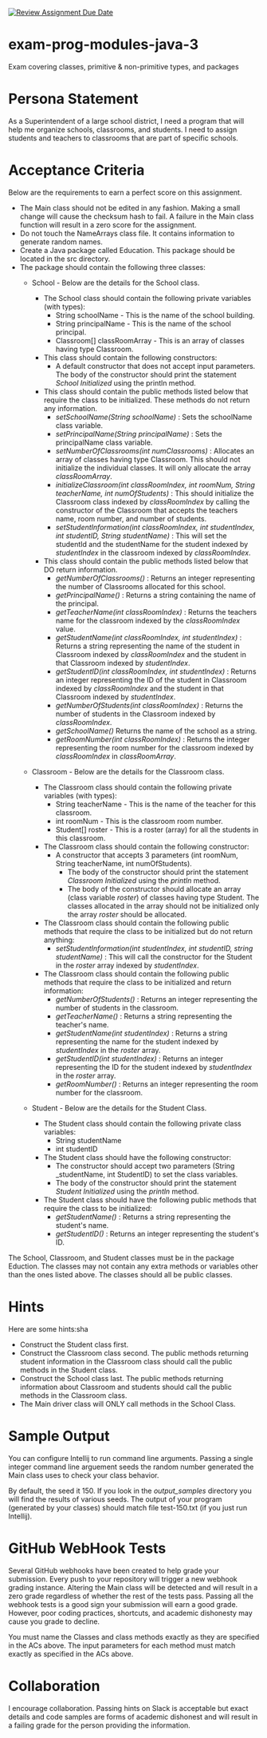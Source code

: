 [![Review Assignment Due Date](https://classroom.github.com/assets/deadline-readme-button-24ddc0f5d75046c5622901739e7c5dd533143b0c8e959d652212380cedb1ea36.svg)](https://classroom.github.com/a/5a7thD2u)
# exam-prog-modules-java-3
Exam covering classes, primitive &amp; non-primitive types, and packages

# Persona Statement
As a Superintendent of a large school district, I need a program that will help me organize schools, classrooms, and students.  I need to assign students and teachers to classrooms that are part of specific schools.  
# Acceptance Criteria
Below are the requirements to earn a perfect score on this assignment.
* The Main class should not be edited in any fashion.  Making a small change will cause the checksum hash to fail. A failure in the Main class function will result in a zero score for the assignment.
* Do not touch the NameArrays class file.  It contains information to generate random names.
* Create a Java package called Education. This package should be located in the src directory.
* The package should contain the following three classes:
  * School - Below are the details for the School class.
    * The School class should contain the following private variables (with types):
      * String schoolName - This is the name of the school building.
      * String principalName - This is the name of the school principal.
      * Classroom[] classRoomArray - This is an array of classes having type Classroom.
    * This class should contain the following constructors:
      * A default constructor that does not accept input parameters.  The body of the constructor should print the statement _School Initialized_ using the println method.
    * This class should contain the  public methods listed below that require the class to be initialized.  These methods do not return any information.
      * _setSchoolName(String schoolName)_ : Sets the schoolName class variable.
      * _setPrincipalName(String principalName)_ : Sets the principalName class variable.
      * _setNumberOfClassrooms(int numClassrooms)_ : Allocates an array of classes having type Classroom.  This should not initialize the individual classes. It will only allocate the array _classRoomArray_.
      * _initializeClassroom(int classRoomIndex, int roomNum, String teacherName, int numOfStudents)_ : This should initialize the Classroom class indexed by _classRoomIndex_ by calling the constructor of the Classroom that accepts the teachers name, room number, and number of students.
      * _setStudentInformation(int classRoomIndex, int studentIndex, int studentID, String studentName)_ : This will set the studentId and the studentName for the student indexed by _studentIndex_ in the classroom indexed by _classRoomIndex_. 
    * This class should contain the public methods listed below that DO return information.
      * _getNumberOfClassrooms()_ : Returns an integer representing the number of Classrooms allocated for this school.
      * _getPrincipalName()_ : Returns a string containing the name of the principal.
      * _getTeacherName(int classRoomIndex)_ : Returns the teachers name for the classroom indexed by the _classRoomIndex_ value.
      * _getStudentName(int classRoomIndex, int studentIndex)_ : Returns a string representing the name of the student in Classroom indexed by _classRoomIndex_ and the student in that Classroom indexed by _studentIndex_.
      * _getStudentID(int classRoomIndex, int studentIndex)_ : Returns an integer representing the ID of the student in Classroom indexed by _classRoomIndex_ and the student in that Classroom indexed by _studentIndex_.
      * _getNumberOfStudents(int classRoomIndex)_ : Returns the number of students in the Classroom indexed by _classRoomIndex_.
      * _getSchoolName()_ Returns the name of the school as a string.
      * _getRoomNumber(int classRoomIndex)_ : Returns the integer representing the room number for the classroom indexed by _classRoomIndex_ in _classRoomArray_.
  * Classroom - Below are the details for the Classroom class.
    * The Classroom class should contain the following private variables (with types):
      * String teacherName - This is the name of the teacher for this classroom.
      * int roomNum - This is the classroom room number.
      * Student[] roster - This is a roster (array) for all the students in this classroom.
    * The Classroom class should contain the following constructor:
      * A constructor that accepts 3 parameters (int roomNum, String teacherName, int numOfStudents). 
        * The body of the constructor should print the statement _Classroom Initialized_ using the _println_ method.
        * The body of the constructor should allocate an array (class variable _roster_) of classes having type Student. The classes allocated in the array should not be initialized only the array _roster_ should be allocated.
    * The Classroom class should contain the following public methods that require the class to be initialized but do not return anything:
      * _setStudentInformation(int studentIndex, int studentID, string studentName)_ : This will call the constructor for the Student in the _roster_ array indexed by _studentIndex_.
    * The Classroom class should contain the following public methods that require the class to be initialized and return information:
      * _getNumberOfStudents()_ : Returns an integer representing the number of students in the classroom.
      * _getTeacherName()_ : Returns a string representing the teacher's name.
      * _getStudentName(int studentIndex)_ : Returns a string representing the  name for the student indexed by _studentIndex_ in the _roster_ array.
      * _getStudentID(int studentIndex)_ : Returns an integer representing the ID for the student indexed by _studentIndex_ in the _roster_ array.
      * _getRoomNumber()_ : Returns an integer representing the room number for the classroom.

  * Student - Below are the details for the Student Class.
    * The Student class should contain the following private class variables:
      * String studentName
      * int studentID
    * The Student class should have the following constructor:
      * The constructor should accept two parameters (String _studentName, int StudentID) to set the class variables.
      * The body of the constructor should print the statement _Student Initialized_ using the _println_ method.
    * The Student class should have the following public methods that require the class to be initialized:
      * _getStudentName()_ : Returns a string representing the student's name.
      * _getStudentID()_ : Returns an integer representing the student's ID.

The School, Classroom, and Student classes must be in the package Eduction.  The classes may not contain any extra methods or variables other than the ones listed above.  The classes should all be public classes.

# Hints
Here are some hints:sha
* Construct the Student class first.
* Construct the Classroom class second.  The public methods returning student information in the Classroom class should call the public methods in the Student class.
* Construct the School class last.  The public methods returning information about Classroom and students should call the public methods in the Classroom class.
* The Main driver class will ONLY call methods in the School Class.

# Sample Output
You can configure Intellij to run command line arguments.  Passing a single integer command line arguement seeds the random number generated the Main class uses to check your class behavior.

By default, the seed it 150.  If you look in the _output_samples_ directory you will find the results of various seeds.  The output of your program (generated by your classes) should match file test-150.txt (if you just run Intellij).

# GitHub WebHook Tests
Several GitHub webhooks have been created to help grade your submission.  Every push to your repository will trigger a new webhook grading instance.  Altering the Main class will be detected and will result in a zero grade regardless of whether the rest of the tests pass.
Passing all the webhook tests is a good sign your submission will earn a good grade.  However, poor coding practices, shortcuts, and academic dishonesty may cause you grade to decline.

You must name the Classes and class methods exactly as they are specified in the ACs above.  The input parameters for each method must match exactly as specified in the ACs above.

# Collaboration
I encourage collaboration.  Passing hints on Slack is acceptable but exact details and code samples are forms of academic dishonest and will result in a failing grade for the person providing the information.  